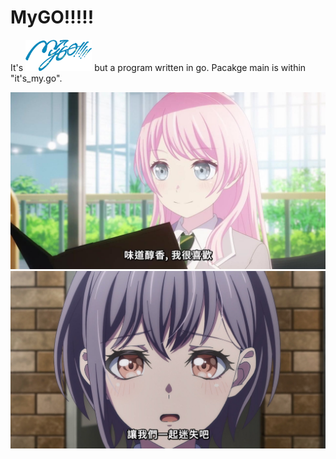 # MyGO!!!!!

It's <img src="mygo.png" alt="mygo" height="50"> but a program written in go. Pacakge main is within "it's_my.go".

![味道醇香我很喜歡](味道醇香我很喜歡.jpg)
![讓我們一起迷失吧](讓我們一起迷失吧.jpg)